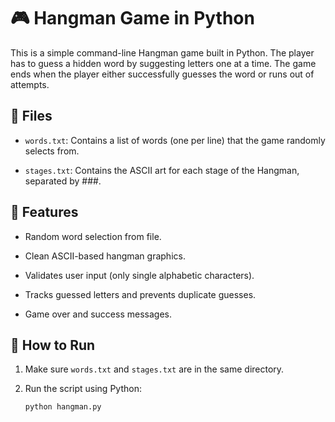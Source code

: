 # 🎮 Hangman Game in Python
This is a simple command-line Hangman game built in Python. The player has to guess a hidden word by suggesting letters one at a time. The game ends when the player either successfully guesses the word or runs out of attempts.

## 📂 Files
- `words.txt`: Contains a list of words (one per line) that the game randomly selects from.

- `stages.txt`: Contains the ASCII art for each stage of the Hangman, separated by ###.

## 🧠 Features
- Random word selection from file.

- Clean ASCII-based hangman graphics.

- Validates user input (only single alphabetic characters).

- Tracks guessed letters and prevents duplicate guesses.

- Game over and success messages.

## 🔧 How to Run
1. Make sure `words.txt` and `stages.txt` are in the same directory.

2. Run the script using Python:

       python hangman.py
